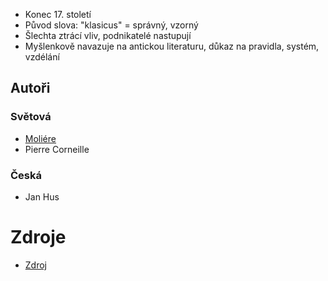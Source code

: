 - Konec 17. století
- Původ slova: "klasicus" = správný, vzorný
- Šlechta ztrácí vliv, podnikatelé nastupují
- Myšlenkově navazuje na antickou literaturu, důkaz na pravidla, systém, vzdélání

## Autoři

### Světová

- [Moliére](/files/Lakomec.md)
- Pierre Corneille

### Česká

- Jan Hus


# Zdroje

- [Zdroj](odkaz)